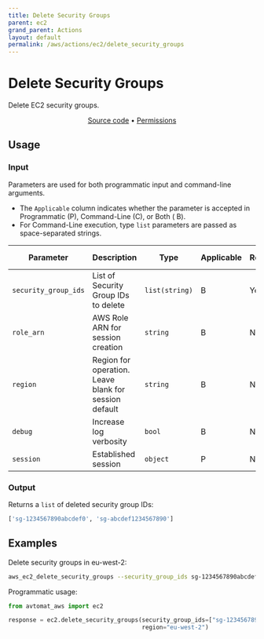 ```yaml
---
title: Delete Security Groups
parent: ec2
grand_parent: Actions
layout: default
permalink: /aws/actions/ec2/delete_security_groups
---
```


# Delete Security Groups

Delete EC2 security groups.<br/>

<p align="center">
   <a href="https://github.com/avtomat-hub/avtomat-aws/tree/main/avtomat_aws/ec2/delete_security_groups.py">Source code</a> •
   <a href="/aws/permissions/ec2/delete_security_groups">Permissions</a>
</p>

## Usage

### Input

Parameters are used for both programmatic input and command-line arguments.<br/>

- The `Applicable` column indicates whether the parameter is accepted in Programmatic (P), Command-Line (C), or Both (
  B).<br/>
- For Command-Line execution, type `list` parameters are passed as space-separated strings.

| Parameter            | Description                                           | Type           | Applicable | Required | Default Value   |
|----------------------|-------------------------------------------------------|----------------|------------|----------|-----------------|
| `security_group_ids` | List of Security Group IDs to delete                  | `list(string)` | B          | Yes      | None            |
| `role_arn`           | AWS Role ARN for session creation                     | `string`       | B          | No       | None            |
| `region`             | Region for operation. Leave blank for session default | `string`       | B          | No       | Session Default |
| `debug`              | Increase log verbosity                                | `bool`         | B          | No       | False           |
| `session`            | Established session                                   | `object`       | P          | No       | None            |                           

### Output

Returns a `list` of deleted security group IDs:

```python
['sg-1234567890abcdef0', 'sg-abcdef1234567890']
```

## Examples

Delete security groups in eu-west-2:

```bash
aws_ec2_delete_security_groups --security_group_ids sg-1234567890abcdef0 sg-abcdef1234567890 --region eu-west-2
```

Programmatic usage:

```python
from avtomat_aws import ec2

response = ec2.delete_security_groups(security_group_ids=["sg-1234567890abcdef0", "sg-abcdef1234567890"],
                                      region="eu-west-2")
```
